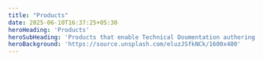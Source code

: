 ```yaml
---
title: "Products"
date: 2025-06-10T16:37:25+05:30
heroHeading: 'Products'
heroSubHeading: 'Products that enable Technical Doumentation authoring and maintenace'
heroBackground: 'https://source.unsplash.com/eluzJSfkNCk/1600x400'
---
```


